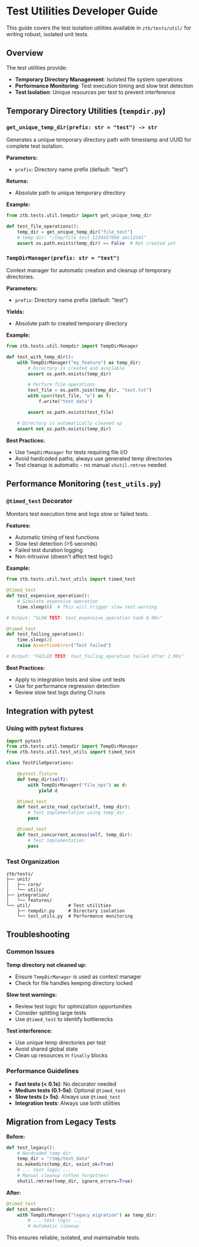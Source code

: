 # Test Utilities Developer Guide

This guide covers the test isolation utilities available in `ztb/tests/util/` for writing robust, isolated unit tests.

## Overview

The test utilities provide:

- **Temporary Directory Management**: Isolated file system operations
- **Performance Monitoring**: Test execution timing and slow test detection
- **Test Isolation**: Unique resources per test to prevent interference

## Temporary Directory Utilities (`tempdir.py`)

### `get_unique_temp_dir(prefix: str = "test") -> str`

Generates a unique temporary directory path with timestamp and UUID for complete test isolation.

**Parameters:**

- `prefix`: Directory name prefix (default: "test")

**Returns:**

- Absolute path to unique temporary directory

**Example:**

```python
from ztb.tests.util.tempdir import get_unique_temp_dir

def test_file_operations():
    temp_dir = get_unique_temp_dir("file_test")
    # temp_dir: "/tmp/file_test_1234567890_abc12345"
    assert os.path.exists(temp_dir) == False  # Not created yet
```

### `TempDirManager(prefix: str = "test")`

Context manager for automatic creation and cleanup of temporary directories.

**Parameters:**

- `prefix`: Directory name prefix (default: "test")

**Yields:**

- Absolute path to created temporary directory

**Example:**

```python
from ztb.tests.util.tempdir import TempDirManager

def test_with_temp_dir():
    with TempDirManager("my_feature") as temp_dir:
        # Directory is created and available
        assert os.path.exists(temp_dir)

        # Perform file operations
        test_file = os.path.join(temp_dir, "test.txt")
        with open(test_file, "w") as f:
            f.write("test data")

        assert os.path.exists(test_file)

    # Directory is automatically cleaned up
    assert not os.path.exists(temp_dir)
```

**Best Practices:**

- Use `TempDirManager` for tests requiring file I/O
- Avoid hardcoded paths; always use generated temp directories
- Test cleanup is automatic - no manual `shutil.rmtree` needed

## Performance Monitoring (`test_utils.py`)

### `@timed_test` Decorator

Monitors test execution time and logs slow or failed tests.

**Features:**

- Automatic timing of test functions
- Slow test detection (>5 seconds)
- Failed test duration logging
- Non-intrusive (doesn't affect test logic)

**Example:**

```python
from ztb.tests.util.test_utils import timed_test

@timed_test
def test_expensive_operation():
    # Simulate expensive operation
    time.sleep(6)  # This will trigger slow test warning

# Output: "SLOW TEST: test_expensive_operation took 6.00s"

@timed_test
def test_failing_operation():
    time.sleep(2)
    raise AssertionError("Test failed")

# Output: "FAILED TEST: test_failing_operation failed after 2.00s"
```

**Best Practices:**

- Apply to integration tests and slow unit tests
- Use for performance regression detection
- Review slow test logs during CI runs

## Integration with pytest

### Using with pytest fixtures

```python
import pytest
from ztb.tests.util.tempdir import TempDirManager
from ztb.tests.util.test_utils import timed_test

class TestFileOperations:

    @pytest.fixture
    def temp_dir(self):
        with TempDirManager("file_ops") as d:
            yield d

    @timed_test
    def test_write_read_cycle(self, temp_dir):
        # Test implementation using temp_dir
        pass

    @timed_test
    def test_concurrent_access(self, temp_dir):
        # Test implementation
        pass
```

### Test Organization

```text
ztb/tests/
├── unit/
│   ├── core/
│   └── utils/
├── integration/
│   └── features/
└── util/              # Test utilities
    ├── tempdir.py     # Directory isolation
    └── test_utils.py  # Performance monitoring
```

## Troubleshooting

### Common Issues

**Temp directory not cleaned up:**

- Ensure `TempDirManager` is used as context manager
- Check for file handles keeping directory locked

**Slow test warnings:**

- Review test logic for optimization opportunities
- Consider splitting large tests
- Use `@timed_test` to identify bottlenecks

**Test interference:**

- Use unique temp directories per test
- Avoid shared global state
- Clean up resources in `finally` blocks

### Performance Guidelines

- **Fast tests (< 0.1s)**: No decorator needed
- **Medium tests (0.1-5s)**: Optional `@timed_test`
- **Slow tests (> 5s)**: Always use `@timed_test`
- **Integration tests**: Always use both utilities

## Migration from Legacy Tests

**Before:**

```python
def test_legacy():
    # Hardcoded temp dir
    temp_dir = "/tmp/test_data"
    os.makedirs(temp_dir, exist_ok=True)
    # ... test logic ...
    # Manual cleanup (often forgotten)
    shutil.rmtree(temp_dir, ignore_errors=True)
```

**After:**

```python
@timed_test
def test_modern():
    with TempDirManager("legacy_migration") as temp_dir:
        # ... test logic ...
        # Automatic cleanup
```

This ensures reliable, isolated, and maintainable tests.
